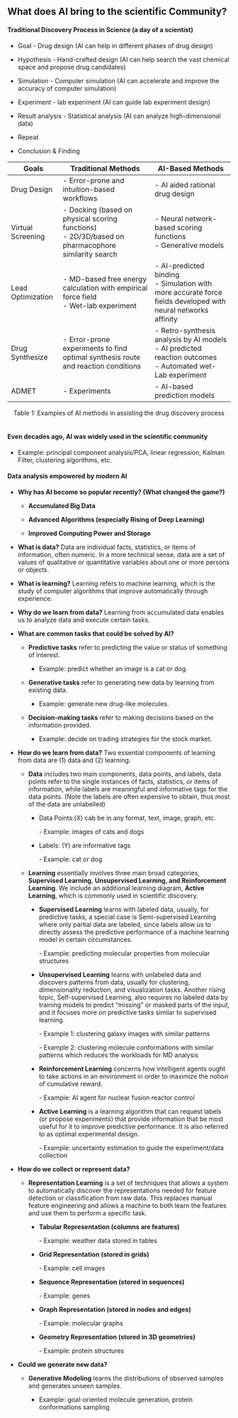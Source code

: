 ## What does AI bring to the scientific Community?


#### Traditional Discovery Process in Science (a day of a scientist)

  - Goal - Drug design (AI can help in different phases of drug design)

  - Hypothesis - Hand-crafted design (AI can help search the vast chemical space and propose drug candidates)

  - Simulation - Computer simulation (AI can accelerate and improve the accuracy of computer simulation)

  - Experiment - lab experiment (AI can guide lab experiment design)

  - Result analysis - Statistical analysis (AI can analyze high-dimensional data)

  - Repeat

  - Conclusion & Finding

Goals             | Traditional Methods                                                             | AI-Based Methods                                                          
------------------|---------------------------------------------------------------------------------|---------------------------------------------------------------------------
Drug Design       |- Error-prone and intuition-based workflows                                       | - AI aided rational drug design
Virtual Screening |- Docking (based on physical scoring functions) <br> - 2D/3D/based on pharmacophore similarity search | - Neural network-based scoring functions <br> - Generative models                    
Lead Optimization | - MD-based free energy calculation with empirical force field<br> - Wet-lab experiment                     | - AI-predicted binding<br>- Simulation with more accurate force fields developed with neural networks  affinity| 
Drug Synthesize   | - Error-prone experiments to find optimal synthesis route and reaction conditions | - Retro-synthesis analysis by AI models <br>- AI predicted reaction outcomes<br>- Automated wet-Lab experiment                 
ADMET             | - Experiments                                                                     | - AI-based prediction models                                                

<center><span id="tab:addlabel" label="tab:addlabel">Table 1: Examples of AI methods in assisting the drug discovery process</span></center>
<br>

#### Even decades ago, AI was widely used in the scientific community

  - Example: principal component analysis/PCA, linear regression, Kalman Filter, clustering algorithms, etc.

#### Data analysis empowered by modern AI

  - **Why has AI become so popular recently? (What changed the game?)**
    
      - **Accumulated Big Data**
    
      - **Advanced Algorithms (especially Rising of Deep Learning)**
    
      - **Improved Computing Power and Storage**

  - **What is data?** Data are individual facts, statistics, or items of information, often numeric. In a more technical sense, data are a set of values of qualitative or quantitative variables about one or more persons or objects.

  - **What is learning?** Learning refers to machine learning, which is the study of computer algorithms that improve automatically through experience.

  - **Why do we learn from data?** Learning from accumulated data enables us to analyze data and execute certain tasks.

  - **What are common tasks that could be solved by AI?**
    
      - **Predictive tasks** refer to predicting the value or status of something of interest.
        
          - Example: predict whether an image is a cat or dog.
    
      - **Generative tasks** refer to generating new data by learning from existing data.
        
          - Example: generate new drug-like molecules.
    
      - **Decision-making tasks** refer to making decisions based on the information provided.
        
          - Example: decide on trading strategies for the stock market.

  - **How do we learn from data?** Two essential components of learning from data are (1) data and (2) learning.
    
      - **Data** includes two main components, data points, and labels, data points refer to the single instances of facts, statistics, or items of information, while labels are meaningful and informative tags for the data points. (Note the labels are often expensive to obtain, thus most of the data are unlabelled)
        
          - Data Points:\(X\) cab be in any format, text, image, graph, etc.
            
            \- Example: images of cats and dogs
        
          - Labels: \(Y\) are informative tags
            
            \- Example: cat or dog
    
      - **Learning** essentially involves three main broad categories, **Supervised Learning**, **Unsupervised Learning, and Reinforcement Learning**. We include an additional learning diagram, **Active Learning**, which is commonly used in scientific discovery.
        
          - **Supervised Learning** learns with labeled data, usually, for predictive tasks, a special case is Semi-supervised Learning where only partial data are labeled, since labels allow us to directly assess the predictive performance of a machine learning model in certain circumstances.
            
            \- Example: predicting molecular properties from molecular structures
        
          - **Unsupervised Learning** learns with unlabeled data and discovers patterns from data, usually for clustering, dimensionality reduction, and visualization tasks. Another rising topic, Self-supervised Learning, also requires no labeled data by training models to predict “missing” or masked parts of the input, and it focuses more on predictive tasks similar to supervised learning.
            
            \- Example 1: clustering galaxy images with similar patterns
            
            \- Example 2: clustering molecule conformations with similar patterns which reduces the workloads for MD analysis
        
          - **Reinforcement Learning** concerns how intelligent agents ought to take actions in an environment in order to maximize the notion of cumulative reward.
            
            \- Example: AI agent for nuclear fusion reactor control
        
          - **Active Learning** is a learning algorithm that can request labels (or propose experiments) that provide information that be most useful for it to improve predictive performance. It is also referred to as optimal experimental design.
            
            \- Example: uncertainty estimation to guide the experiment/data collection

  - **How do we collect or represent data?**
    
      - **Representation Learning** is a set of techniques that allows a system to automatically discover the representations needed for feature detection or classification from raw data. This replaces manual feature engineering and allows a machine to both learn the features and use them to perform a specific task.
        
          - **Tabular Representation (columns are features)**
            
            \- Example: weather data stored in tables
        
          - **Grid Representation (stored in grids)**
            
            \- Example: cell images
        
          - **Sequence Representation (stored in sequences)**
            
            \- Example: genes
        
          - **Graph Representation (stored in nodes and edges)**
            
            \- Example: molecular graphs
        
          - **Geometry Representation (stored in 3D geometries)**
            
            \- Example: protein structures

  - **Could we generate new data?**
    
      - **Generative Modeling** learns the distributions of observed samples and generates unseen samples.
        
          - Example: goal-oriented molecule generation, protein conformations sampling
